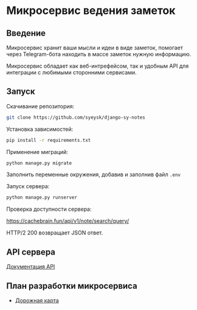 # Микросервис ведения заметок

## Введение

Микросервис хранит ваши мысли и идеи в виде заметок, помогает через Telegram-бота находить в массе заметок нужную информацию.

Микросервис обладает как веб-интрефейсом, так и удобным API для интеграции с любимыми сторонними сервисами.

## Запуск

Скачивание репозитория:

```sh
git clone https://github.com/syeysk/django-sy-notes
```

Установка зависимостей:

```sh
pip install -r requirements.txt
```

Применение миграций:

```sh
python manage.py migrate
```

Заполнить переменные окружения, добавив и заполнив файл `.env`

Запуск сервера:

```sh
python manage.py runserver
```

Проверка доступности сервера:

<https://cachebrain.fun/api/v1/note/search/query/>

HTTP/2 200 возвращает JSON ответ.

## API сервера

[Документация API](https://cachebrain.fun/api/v1/schema/swagger-ui/)

## План разработки микросервиса

- [Дорожная карта](ROADMAP.md)
